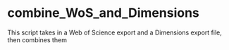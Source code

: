 # combine_WoS_and_Dimensions
This script takes in a Web of Science export and a Dimensions export file, then combines them
